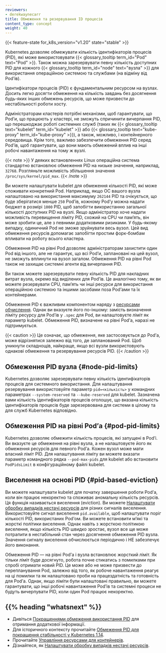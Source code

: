 ```yaml
---
reviewers:
- derekwaynecarr
title: Обмеження та резервування ID процесів
content_type: concept
weight: 40
---
```


<!-- overview -->

{{< feature-state for_k8s_version="v1.20" state="stable" >}}

Kubernetes дозволяє обмежувати кількість ідентифікаторів процесів (PID), які може використовувати {{< glossary_tooltip term_id="Pod" text="Pod" >}}. Також можна зарезервувати певну кількість доступних PID для кожного {{< glossary_tooltip term_id="node" text="вузла" >}} для використання операційною системою та службами (на відміну від Podʼів).

Ідентифікатори процесів (PID) є фундаментальним ресурсом на вузлах. Досить легко досягти обмеження на кількість завдань без досягнення будь-яких інших обмежень ресурсів, що може призвести до нестабільності роботи хосту.

Адміністраторам кластерів потрібні механізми, щоб гарантувати, що Podʼи, що працюють у кластері, не зможуть спричинити вичерпання PID, що перешкоджає роботі системних служб (таких як {{< glossary_tooltip text="kubelet" term_id="kubelet" >}} або {{< glossary_tooltip text="kube-proxy" term_id="kube-proxy" >}}), а також, можливо, і контейнерного середовища. Крім того, важливо забезпечити обмеження PID серед Podʼів, щоб гарантувати, що вони мають обмежений вплив на інші робочі навантаження на тому ж вузлі.

{{< note >}}
У деяких встановленнях Linux операційна система стандартно встановлює обмеження PID на низьке значення, наприклад, `32768`. Розгляньте можливість збільшення значення `/proc/sys/kernel/pid_max`.
{{< /note >}}

Ви можете налаштувати kubelet для обмеження кількості PID, які може споживати конкретний Pod. Наприклад, якщо ОС вашого вузла налаштовано на використання максимуму `262144` PID та очікується, що буде зберігатися менше `250` Podʼів, кожному Podʼу можна надати бюджет в розмірі `1000` PID, щоб запобігти використанню загальної кількості доступних PID на вузлі. Якщо адміністратор хоче надати можливість перевищення ліміту PID, схожий на CPU чи памʼять, він може зробити це, але з певними додатковими ризиками. У будь-якому випадку, одиничний Pod не зможе зруйнувати весь вузол. Цей вид обмеження ресурсів допомагає запобігти простим форк-бомбам впливати на роботу всього кластера.

Обмеження PID на рівні Pod дозволяє адміністраторам захистити один Pod від іншого, але не гарантує, що всі Podʼи, заплановані на цей вузол, не зможуть вплинути на вузол загалом. Обмеження PID на рівні Pod також не захищає системні агенти від вичерпання PID.

Ви також можете зарезервувати певну кількість PID для накладних витрат вузла, окремо від виділених для Podʼів. Це аналогічно тому, як ви можете резервувати CPU, памʼять чи інші ресурси для використання операційною системою та іншими засобами поза Podʼами та їх контейнерами.

Обмеження PID є важливим компонентом наряду з [ресурсами обчислення](/uk/docs/concepts/configuration/manage-resources-containers/). Однак ви вказуєте його по-іншому: замість визначення ліміту ресурсу для Podʼів у `.spec` для Pod, ви налаштовуєте ліміт як параметр kubelet. Обмеження PID, визначене на рівні Podʼа, наразі не підтримується.

{{< caution >}}
Це означає, що обмеження, яке застосовується до Podʼа, може відрізнятися залежно від того, де запланований Pod. Щоб уникнути складнощів, найкраще, якщо всі вузли використовують однакові обмеження та резервування ресурсів PID.
{{< /caution >}}

## Обмеження PID вузла {#node-pid-limits}

Kubernetes дозволяє зарезервувати певну кількість ідентифікаторів процесів для системного використання. Для налаштування резервування використовуйте параметр `pid=<кількість>` у командних параметрах `--system-reserved` та `--kube-reserved` для kubelet. Зазначена вами кількість ідентифікаторів процесів оголошує, що вказана кількість ідентифікаторів процесів буде зарезервована для системи в цілому та для служб Kubernetes відповідно.

## Обмеження PID на рівні Podʼа {#pod-pid-limits}

Kubernetes дозволяє обмежити кількість процесів, які запущені в Podʼі. Ви вказуєте це обмеження на рівні вузла, а не налаштовуєте його як обмеження ресурсів для певного Podʼа. Кожен вузол може мати власний ліміт PID. Для налаштування ліміту ви можете вказати параметр командного рядка `--pod-max-pids` для kubelet або встановити `PodPidsLimit` в конфігураційному файлі kubelet.

## Виселення на основі PID {#pid-based-eviction}

Ви можете налаштувати kubelet для початку завершення роботи Podʼа, коли він працює некоректно та споживає аномальну кількість ресурсів. Ця функція називається виселення (eviction). Ви можете [Налаштувати обробку випадків нестачі ресурсів](/uk/docs/concepts/scheduling-eviction/node-pressure-eviction/) для різних сигналів виселення. Використовуйте сигнал виселення `pid.available`, щоб налаштувати поріг кількості PID, використаних Podʼом. Ви можете встановити мʼякі та жорсткі політики виселення. Однак навіть з жорсткою політикою виселення, якщо кількість PID швидко зростає, вузол все ще може потрапити в нестабільний стан через досягнення обмеження PID вузла. Значення сигналу виселення обчислюється періодично і НЕ забезпечує його виконання.

Обмеження PID — на рівні Podʼа і вузла встановлює жорсткий ліміт. Як тільки ліміт буде досягнуто, робота почне стикатись з помилками при спробі отримати новий PID. Це може або не може призвести до перепланування Pod, залежно від того, як робоче навантаження реагує на ці помилки та як налаштовано проби на працездатність та готовність для Podʼа. Однак, якщо ліміти були налаштовані правильно, ви можете гарантувати, що інші робочі навантаження Podʼів та системні процеси не будуть вичерпувати PID, коли один Pod працює некоректно.

## {{% heading "whatsnext" %}}

- Дивіться [Покращеннями обмеження використання PID](https://github.com/kubernetes/enhancements/blob/097b4d8276bc9564e56adf72505d43ce9bc5e9e8/keps/sig-node/20190129-pid-limiting.md) для отримання додаткової інформації.
- Для історичного контексту прочитайте [Обмеження PID для покращення стабільності у Kubernetes 1.14](/blog/2019/04/15/process-id-limiting-for-stability-improvements-in-kubernetes-1.14/).
- Прочитайте [Управління ресурсами для контейнерів](/uk/docs/concepts/configuration/manage-resources-containers/).
- Дізнайтеся, як [Налаштувати обробку випадків нестачі ресурсів](/uk/docs/concepts/scheduling-eviction/node-pressure-eviction/).
